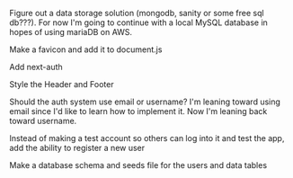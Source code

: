 Figure out a data storage solution (mongodb, sanity or some free sql db???). For now I'm going to continue with a local MySQL database in hopes of using mariaDB on AWS.

Make a favicon and add it to document.js

Add next-auth

Style the Header and Footer

Should the auth system use email or username? I'm leaning toward using email since I'd like to learn how to implement it. Now I'm leaning back toward username.

Instead of making a test account so others can log into it and test the app, add the ability to register a new user

Make a database schema and seeds file for the users and data tables

